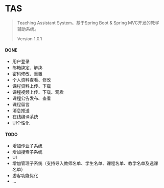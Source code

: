 # TAS
> Teaching Assistant System。基于Spring Boot & Spring MVC开发的教学辅助系统。
>
> Version 1.0.1

#### DONE

- 用户登录
- 邮箱绑定、解绑
- 密码修改、重置
- 个人资料查看、修改
- 课程资料上传、下载
- 课程视频上传、下载、观看
- 课程公告发布、查看
- 课程留言
- 消息推送
- 在线编译系统
- UI个性化

#### TODO

- 增加作业子系统
- 增加搜索子系统
- UI
- 增加管理子系统（支持导入教师名单、学生名单、课程名单、教学名单及选课名单）
- 游客功能优化
- ...
